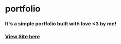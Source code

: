 # portfolio
### It's a simple portfolio built with love <3 by me!
### [View Site here](https://trangtmtran.github.io/portfolio/)
